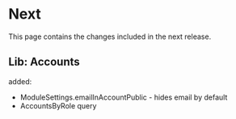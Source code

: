 # Next

This page contains the changes included in the next release.

## Lib: Accounts

added:

- ModuleSettings.emailInAccountPublic - hides email by default
- AccountsByRole query